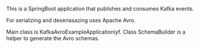 This is a SpringBoot application that publishes and consumes Kafka events.

For serializing and deseriasazing uses Apache Avro.

Main class is KafkaAvroExampleApplicationiyf.
Class SchemaBuilder is a helper to generate the Avro schemas.  